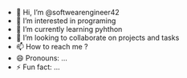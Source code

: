 - 👋 Hi, I’m @softwearengineer42
- 👀 I’m interested in programing
- 🌱 I’m currently learning pyhthon 
- 💞️ I’m looking to collaborate on projects and tasks
- 📫 How to reach me ? 
- 😄 Pronouns: ...
- ⚡ Fun fact: ...

<!---
softwearengineer42/softwearengineer42 is a ✨ special ✨ repository because its `README.md` (this file) appears on your GitHub profile.
You can click the Preview link to take a look at your changes.
--->

